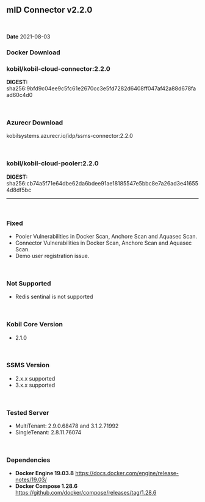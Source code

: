
## mID Connector v2.2.0

<br/>

**Date** 2021-08-03

### **Docker Download**

### kobil/kobil-cloud-connector:2.2.0
**DIGEST:** sha256:9bfd9c04ee9c5fc61e2670cc3e5fd7282d6408ff047af42a88d678faad60c4d0

<br/>

### **Azurecr Download**
kobilsystems.azurecr.io/idp/ssms-connector:2.2.0

<br/>

### kobil/kobil-cloud-pooler:2.2.0
**DIGEST:** sha256:cb74a5f71e64dbe62da6bdee91ae18185547e5bbc8e7a26ad3e416554d8df5bc

------------------------------------
<br/>


### Fixed
* Pooler Vulnerabilities in Docker Scan, Anchore Scan and Aquasec Scan.
* Connector Vulnerabilities in Docker Scan, Anchore Scan and Aquasec Scan.
* Demo user registration issue.

<br/>

### Not Supported
* Redis sentinal is not supported

<br/>

### Kobil Core Version
* 2.1.0

<br/>

### SSMS Version
* 2.x.x supported
* 3.x.x supported


<br/>

### Tested Server
* MultiTenant: 2.9.0.68478 and 3.1.2.71992 
* SingleTenant: 2.8.11.76074

<br/>

### Dependencies
* **Docker Engine 19.03.8**
https://docs.docker.com/engine/release-notes/19.03/
* **Docker Compose 1.28.6**
https://github.com/docker/compose/releases/tag/1.28.6
